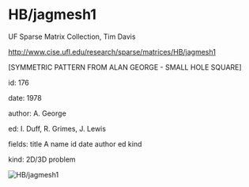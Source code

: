 # HB/jagmesh1

 UF Sparse Matrix Collection, Tim Davis

 http://www.cise.ufl.edu/research/sparse/matrices/HB/jagmesh1

 [SYMMETRIC PATTERN FROM ALAN GEORGE - SMALL HOLE SQUARE]

 id: 176

 date: 1978

 author: A. George

 ed: I. Duff, R. Grimes, J. Lewis

 fields: title A name id date author ed kind

 kind: 2D/3D problem

![HB/jagmesh1](http://www2.research.att.com/~yifanhu/GALLERY/GRAPHS/GIF_SMALL/HB@jagmesh1.gif)